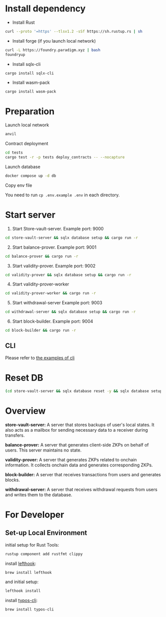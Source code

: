 # Install dependency 
- Install Rust
```bash
curl --proto '=https' --tlsv1.2 -sSf https://sh.rustup.rs | sh
```

- Install forge (if you launch local network)
```bash
curl -L https://foundry.paradigm.xyz | bash
foundryup
```

- Install sqlx-cli 
```bash
cargo install sqlx-cli
```

- Install wasm-pack
```
cargo install wasm-pack
```

# Preparation 

Launch local network 
```bash
anvil  
```

Contract deployment
```bash
cd tests
cargo test -r -p tests deploy_contracts -- --nocapture
```

Launch database
```bash
docker compose up -d db
```

Copy env file 

You need to run `cp .env.example .env` in each directory.

# Start server

1. Start Store-vault-server. 
Example port: 9000
```bash
cd store-vault-server && sqlx database setup && cargo run -r
```

2. Start balance-prover.
Example port: 9001
```bash
cd balance-prover && cargo run -r
```

3. Start validity-prover. 
Example port: 9002
```bash
cd validity-prover && sqlx database setup && cargo run -r
```

4. Start validity-prover-worker
```bash
cd validity-prover-worker && cargo run -r
```

5. Start withdrawal-server
Example port: 9003
```bash
cd withdrawal-server && sqlx database setup && cargo run -r
```

6. Start block-builder. 
Example port: 9004
```bash
cd block-builder && cargo run -r
```

## CLI 
Please refer to [the examples of cli ](cli/README.md#examples)

# Reset DB

```bash
(cd store-vault-server && sqlx database reset -y && sqlx database setup && cd ../s3-store-vault && sqlx database reset -y && sqlx database setup && cd ../validity-prover && sqlx database reset -y && sqlx database setup && cd ../withdrawal-server && sqlx database reset -y && sqlx database setup)
```

# Overview 

**store-vault-server:**
A server that stores backups of user's local states. It also acts as a mailbox for sending necessary data to a receiver during transfers.

**balance-prover:**
A server that generates client-side ZKPs on behalf of users. This server maintains no state.

**validity-prover:**
A server that generates ZKPs related to onchain information. It collects onchain data and generates corresponding ZKPs.

**block-builder:**
A server that receives transactions from users and generates blocks.

**withdrawal-server:**
A server that receives withdrawal requests from users and writes them to the database.

# For Developer

## Set-up Local Environment

initial setup for Rust Tools:

```bash
rustup component add rustfmt clippy
```

install [lefthook](https://github.com/evilmartians/lefthook):

```bash
brew install lefthook
```

and initial setup:

```bash
lefthook install
```

install [typos-cli](https://github.com/crate-ci/typos):

```bash
brew install typos-cli
```
